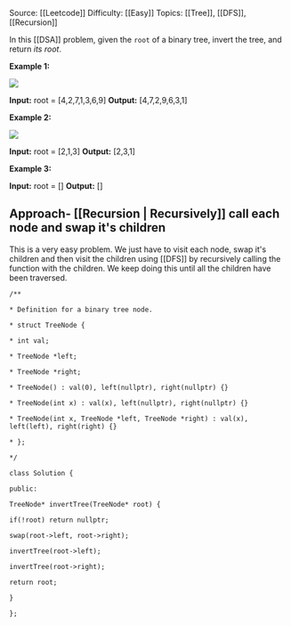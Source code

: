 Source: [[Leetcode]]
Difficulty: [[Easy]]
Topics: [[Tree]], [[DFS]], [[Recursion]]

In this [[DSA]] problem, given the `root` of a binary tree, invert the tree, and return _its root_.

**Example 1:**

![](https://assets.leetcode.com/uploads/2021/03/14/invert1-tree.jpg)

**Input:** root = [4,2,7,1,3,6,9]
**Output:** [4,7,2,9,6,3,1]

**Example 2:**

![](https://assets.leetcode.com/uploads/2021/03/14/invert2-tree.jpg)

**Input:** root = [2,1,3]
**Output:** [2,3,1]

**Example 3:**

**Input:** root = []
**Output:** []

## Approach- [[Recursion | Recursively]] call each node and swap it's children
This is a very easy problem. We just have to visit each node, swap it's children and then visit the children using [[DFS]] by recursively calling the function with the children. We keep doing this until all the children have been traversed.
```
/**

* Definition for a binary tree node.

* struct TreeNode {

* int val;

* TreeNode *left;

* TreeNode *right;

* TreeNode() : val(0), left(nullptr), right(nullptr) {}

* TreeNode(int x) : val(x), left(nullptr), right(nullptr) {}

* TreeNode(int x, TreeNode *left, TreeNode *right) : val(x), left(left), right(right) {}

* };

*/

class Solution {

public:

TreeNode* invertTree(TreeNode* root) {

if(!root) return nullptr;

swap(root->left, root->right);

invertTree(root->left);

invertTree(root->right);

return root;

}

};
```